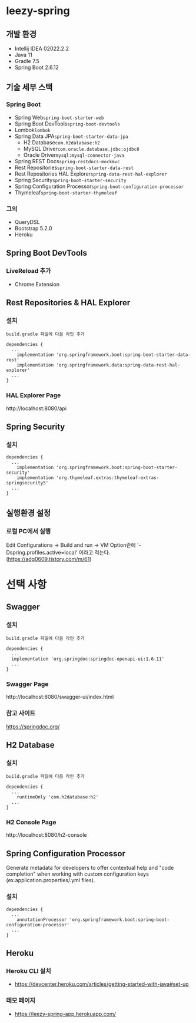 # leezy-spring
## 개발 환경
- Intellij IDEA 02022.2.2
- Java 11
- Gradle 7.5
- Spring Boot 2.6.12

## 기술 세부 스택
### Spring Boot
- Spring Web`spring-boot-starter-web`
- Spring Boot DevTools`spring-boot-devtools`
- Lombok`lombok`
- Spring Data JPA`spring-boot-starter-data-jpa`
    - H2 Database`com.h2database:h2`
    - MySQL Driver`com.oracle.database.jdbc:ojdbc8`
    - Oracle Driver`mysql:mysql-connector-java`
- Spring REST Docs`spring-restdocs-mockmvc`
- Rest Repositories`spring-boot-starter-data-rest`
- Rest Repositories HAL Explorer`spring-data-rest-hal-explorer`
- Spring Security`spring-boot-starter-security`
- Spring Configuration Processor`spring-boot-configuration-processor`
- Thymeleaf`spring-boot-starter-thymeleaf`

### 그외 
- QueryDSL 
- Bootstrap 5.2.0
- Heroku

## Spring Boot DevTools
### LiveReload 추가
- Chrome Extension

## Rest Repositories & HAL Explorer
### 설치
```
build.gradle 파일에 다음 라인 추가

dependencies {
  ...
    implementation 'org.springframework.boot:spring-boot-starter-data-rest'
    implementation 'org.springframework.data:spring-data-rest-hal-explorer'
  ...
}  
```
### HAL Explorer Page
http://localhost:8080/api

## Spring Security
### 설치
```
dependencies {
  ...
	implementation 'org.springframework.boot:spring-boot-starter-security'
	implementation 'org.thymeleaf.extras:thymeleaf-extras-springsecurity5'
  ...
}
```

## 실행환경 설정
### 로컬 PC에서 실행
Edit Configurations -> Build and run -> VM Option란에 '-Dspring.profiles.active=local' 이라고 적는다.
(https://adg0609.tistory.com/m/61)

# 선택 사항
## Swagger
### 설치
```
build.gradle 파일에 다음 라인 추가

dependencies {
  ...
  implementation 'org.springdoc:springdoc-openapi-ui:1.6.11'
  ...
}  
```
### Swagger Page
http://localhost:8080/swagger-ui/index.html
### 참고 사이트
https://springdoc.org/

## H2 Database
### 실치
```
build.gradle 파일에 다음 라인 추가

dependencies {
  ...
	runtimeOnly 'com.h2database:h2'
  ...
}  
```
### H2 Console Page
http://localhost:8080/h2-console

## Spring Configuration Processor
Generate metadata for developers to offer contextual help and "code completion" when working with custom configuration keys (ex.application.properties/.yml files).
### 설치
```
dependencies {
  ...
    annotationProcessor 'org.springframework.boot:spring-boot-configuration-processor'
  ...
}
```

## Heroku
### Heroku CLI 설치
- https://devcenter.heroku.com/articles/getting-started-with-java#set-up

### 데모 페이지
*  https://leezy-spring-app.herokuapp.com/